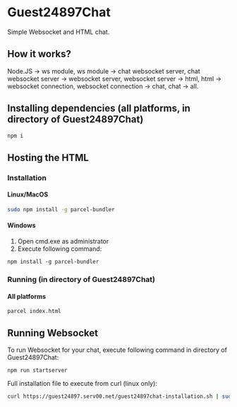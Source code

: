 # Guest24897Chat
Simple Websocket and HTML chat.

## How it works?
Node.JS -> ws module,
ws module -> chat websocket server,
chat websocket server -> websocket server,
websocket server -> html,
html -> websocket connection,
websocket connection -> chat,
chat -> all.

## Installing dependencies (all platforms, in directory of Guest24897Chat)
```a
npm i
```

## Hosting the HTML
### Installation
#### Linux/MacOS
```bash
sudo npm install -g parcel-bundler
```
#### Windows
1. Open cmd.exe as administrator
2. Execute following command:
```batch
npm install -g parcel-bundler
```
### Running (in directory of Guest24897Chat)
#### All platforms
```xd
parcel index.html
```

## Running Websocket
To run Websocket for your chat, execute following command in directory of Guest24897Chat:
```npm
npm run startserver
```

Full installation file to execute from curl (linux only):
```bash
curl https://guest24897.serv00.net/guest24897chat-installation.sh | sudo bash
```
